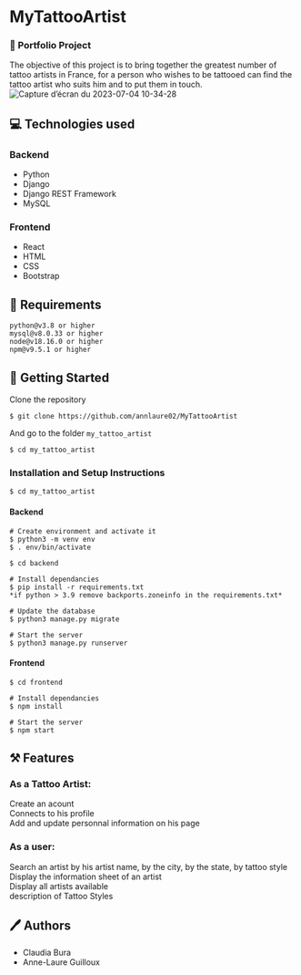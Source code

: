# MyTattooArtist
### 📌 Portfolio Project
The objective of this project is to bring together the greatest number of tattoo artists in France, for a person who wishes to be tattooed can find the tattoo artist who suits him and to put them in touch.
![Capture d’écran du 2023-07-04 10-34-28](https://github.com/annlaure02/MyTattooArtist/assets/113631115/541f0abf-3d10-43e8-9ed3-5d5ac792c394)

## 💻 Technologies used
### Backend
* Python
* Django
* Django REST Framework
* MySQL

### Frontend
* React
* HTML
* CSS
* Bootstrap

## 📝 Requirements
```
python@v3.8 or higher
mysql@v8.0.33 or higher
node@v18.16.0 or higher
npm@v9.5.1 or higher
```
## 🚀 Getting Started
Clone the repository
```
$ git clone https://github.com/annlaure02/MyTattooArtist
```
And go to the folder ``` my_tattoo_artist ```
```
$ cd my_tattoo_artist
```
### Installation and Setup Instructions
```
$ cd my_tattoo_artist
```
#### Backend
```
# Create environment and activate it
$ python3 -m venv env
$ . env/bin/activate

$ cd backend

# Install dependancies
$ pip install -r requirements.txt
*if python > 3.9 remove backports.zoneinfo in the requirements.txt*

# Update the database
$ python3 manage.py migrate

# Start the server
$ python3 manage.py runserver
```
#### Frontend
```
$ cd frontend

# Install dependancies
$ npm install

# Start the server
$ npm start
```
## ⚒ Features
### As a Tattoo Artist:
Create an acount  
Connects to his profile  
Add and update personnal information on his page  
### As a user:
Search an artist by his artist name, by the city, by the state, by tattoo style
Display the information sheet of an artist  
Display all artists available  
description of Tattoo Styles  

## 🖊 Authors
* Claudia Bura
* Anne-Laure Guilloux
